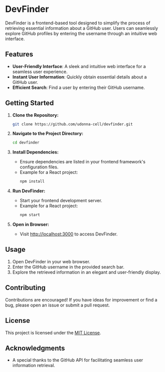 # DevFinder

DevFinder is a frontend-based tool designed to simplify the process of retrieving essential information about a GitHub user. Users can seamlessly explore GitHub profiles by entering the username through an intuitive web interface.

## Features

- **User-Friendly Interface**: A sleek and intuitive web interface for a seamless user experience.
- **Instant User Information**: Quickly obtain essential details about a GitHub user.
- **Efficient Search**: Find a user by entering their GitHub username.

## Getting Started

1. **Clone the Repository:**
   ```bash
   git clone https://github.com/udonna-cell/devfinder.git
   ```

2. **Navigate to the Project Directory:**
   ```bash
   cd devfinder
   ```

3. **Install Dependencies:**
   - Ensure dependencies are listed in your frontend framework's configuration files.
   - Example for a React project:
     ```bash
     npm install
     ```

4. **Run DevFinder:**
   - Start your frontend development server.
   - Example for a React project:
     ```bash
     npm start
     ```

5. **Open in Browser:**
   - Visit [http://localhost:3000](http://localhost:3000) to access DevFinder.

## Usage

1. Open DevFinder in your web browser.
2. Enter the GitHub username in the provided search bar.
3. Explore the retrieved information in an elegant and user-friendly display.

## Contributing

Contributions are encouraged! If you have ideas for improvement or find a bug, please open an issue or submit a pull request.

## License

This project is licensed under the [MIT License](LICENSE).

## Acknowledgments

- A special thanks to the GitHub API for facilitating seamless user information retrieval.
